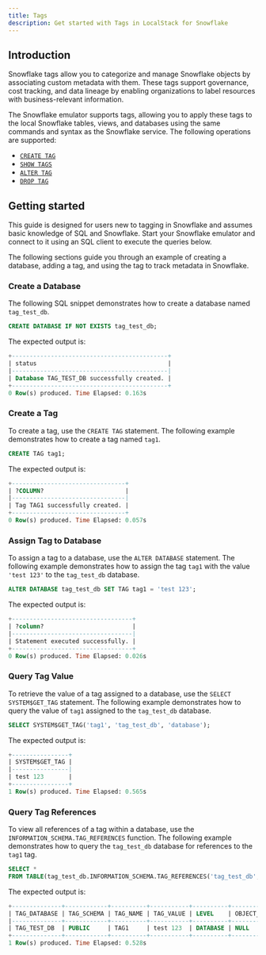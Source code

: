 ```yaml
---
title: Tags
description: Get started with Tags in LocalStack for Snowflake
---
```


## Introduction

Snowflake tags allow you to categorize and manage Snowflake objects by associating custom metadata with them. These tags support governance, cost tracking, and data lineage by enabling organizations to label resources with business-relevant information.

The Snowflake emulator supports tags, allowing you to apply these tags to the local Snowflake tables, views, and databases using the same commands and syntax as the Snowflake service. The following operations are supported:

-   [`CREATE TAG`](https://docs.snowflake.com/en/sql-reference/sql/create-tag)
-   [`SHOW TAGS`](https://docs.snowflake.com/en/sql-reference/sql/show-tags)
-   [`ALTER TAG`](https://docs.snowflake.com/en/sql-reference/sql/alter-tag)
-   [`DROP TAG`](https://docs.snowflake.com/en/sql-reference/sql/drop-tag)

## Getting started

This guide is designed for users new to tagging in Snowflake and assumes basic knowledge of SQL and Snowflake. Start your Snowflake emulator and connect to it using an SQL client to execute the queries below.

The following sections guide you through an example of creating a database, adding a tag, and using the tag to track metadata in Snowflake.

### Create a Database

The following SQL snippet demonstrates how to create a database named `tag_test_db`.

```sql
CREATE DATABASE IF NOT EXISTS tag_test_db;
```

The expected output is:

```sql
+--------------------------------------------+
| status                                     |
|--------------------------------------------|
| Database TAG_TEST_DB successfully created. |
+--------------------------------------------+
0 Row(s) produced. Time Elapsed: 0.163s
```

### Create a Tag

To create a tag, use the `CREATE TAG` statement. The following example demonstrates how to create a tag named `tag1`.

```sql
CREATE TAG tag1;
```

The expected output is:

```sql
+--------------------------------+
| ?COLUMN?                       |
|--------------------------------|
| Tag TAG1 successfully created. |
+--------------------------------+
0 Row(s) produced. Time Elapsed: 0.057s
```

### Assign Tag to Database

To assign a tag to a database, use the `ALTER DATABASE` statement. The following example demonstrates how to assign the tag `tag1` with the value `'test 123'` to the `tag_test_db` database.

```sql
ALTER DATABASE tag_test_db SET TAG tag1 = 'test 123';
```

The expected output is:

```sql
+----------------------------------+
| ?column?                         |
|----------------------------------|
| Statement executed successfully. |
+----------------------------------+
0 Row(s) produced. Time Elapsed: 0.026s
```

### Query Tag Value

To retrieve the value of a tag assigned to a database, use the `SELECT SYSTEM$GET_TAG` statement. The following example demonstrates how to query the value of `tag1` assigned to the `tag_test_db` database.

```sql
SELECT SYSTEM$GET_TAG('tag1', 'tag_test_db', 'database');
```

The expected output is:

```sql
+----------------+
| SYSTEM$GET_TAG |
|----------------|
| test 123       |
+----------------+
1 Row(s) produced. Time Elapsed: 0.565s
```

### Query Tag References

To view all references of a tag within a database, use the `INFORMATION_SCHEMA.TAG_REFERENCES` function. The following example demonstrates how to query the `tag_test_db` database for references to the `tag1` tag.

```sql
SELECT *
FROM TABLE(tag_test_db.INFORMATION_SCHEMA.TAG_REFERENCES('tag_test_db', 'database'));
```

The expected output is:

```sql
+--------------+------------+----------+-----------+----------+-----------------+---------------+-------------+----------+-------------+
| TAG_DATABASE | TAG_SCHEMA | TAG_NAME | TAG_VALUE | LEVEL    | OBJECT_DATABASE | OBJECT_SCHEMA | OBJECT_NAME | DOMAIN   | COLUMN_NAME |
|--------------+------------+----------+-----------+----------+-----------------+---------------+-------------+----------+-------------|
| TAG_TEST_DB  | PUBLIC     | TAG1     | test 123  | DATABASE | NULL            | NULL          | TAG_TEST_DB | DATABASE | NULL        |
+--------------+------------+----------+-----------+----------+-----------------+---------------+-------------+----------+-------------+
1 Row(s) produced. Time Elapsed: 0.528s
```
